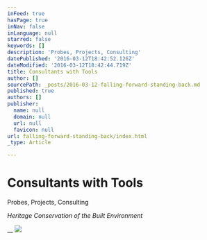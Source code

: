 ```yaml
---
inFeed: true
hasPage: true
inNav: false
inLanguage: null
starred: false
keywords: []
description: 'Probes, Projects, Consulting'
datePublished: '2016-03-12T18:42:52.126Z'
dateModified: '2016-03-12T18:42:44.719Z'
title: Consultants with Tools
author: []
sourcePath: _posts/2016-03-12-falling-forward-standing-back.md
published: true
authors: []
publisher:
  name: null
  domain: null
  url: null
  favicon: null
url: falling-forward-standing-back/index.html
_type: Article

---
```

# Consultants with Tools

Probes, Projects, Consulting

_Heritage Conservation of the Built Environment_

__
![](https://the-grid-user-content.s3-us-west-2.amazonaws.com/de4a6241-e543-4fb0-90eb-db9684ba911a.jpg)